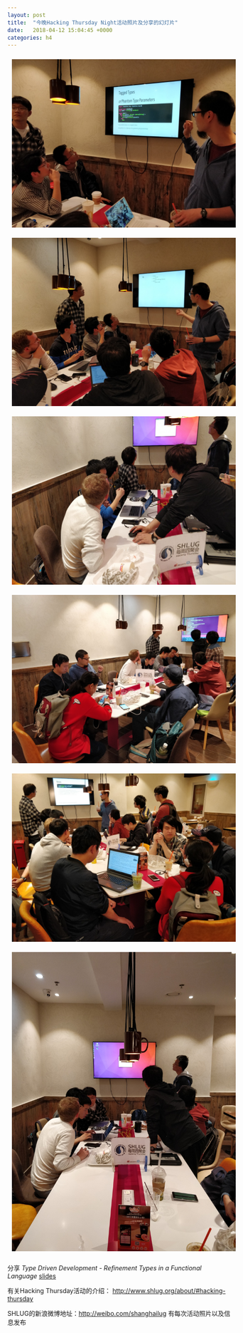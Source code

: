 ```yaml
---
layout: post
title:  "今晚Hacking Thursday Night活动照片及分享的幻灯片"
date:   2018-04-12 15:04:45 +0000
categories: h4
---
```


[<img style='margin:10px;' src='https://raw.githubusercontent.com/shanghailug/res2018/master/i412.h4/1197005888.1920p.jpg'>](https://raw.githubusercontent.com/shanghailug/res2018/master/i412.h4/1197005888.jpg)
[<img style='margin:10px;' src='https://raw.githubusercontent.com/shanghailug/res2018/master/i412.h4/1353740219.1920p.jpg'>](https://raw.githubusercontent.com/shanghailug/res2018/master/i412.h4/1353740219.jpg)
[<img style='margin:10px;' src='https://raw.githubusercontent.com/shanghailug/res2018/master/i412.h4/1576617196.1920p.jpg'>](https://raw.githubusercontent.com/shanghailug/res2018/master/i412.h4/1576617196.jpg)
[<img style='margin:10px;' src='https://raw.githubusercontent.com/shanghailug/res2018/master/i412.h4/325428732.1920p.jpg'>](https://raw.githubusercontent.com/shanghailug/res2018/master/i412.h4/325428732.jpg)
[<img style='margin:10px;' src='https://raw.githubusercontent.com/shanghailug/res2018/master/i412.h4/38030613.1920p.jpg'>](https://raw.githubusercontent.com/shanghailug/res2018/master/i412.h4/38030613.jpg)
[<img style='margin:10px;' src='https://raw.githubusercontent.com/shanghailug/res2018/master/i412.h4/950651533.1920p.jpg'>](https://raw.githubusercontent.com/shanghailug/res2018/master/i412.h4/950651533.jpg)


分享 _Type Driven Development - Refinement Types in a Functional Language_ [slides](https://gist.github.com/yaroot/408261ed49693bc9a2bff3c615400588/raw/f7f11b6ffff0f92fbcd776e1268d4f953febd228/refined-types.pdf)


有关Hacking Thursday活动的介绍：
http://www.shlug.org/about/#hacking-thursday

SHLUG的新浪微博地址：http://weibo.com/shanghailug 有每次活动照片以及信息发布



